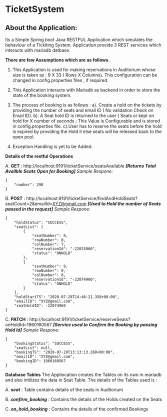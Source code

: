 # TicketSystem
## About the Application:
Its a Simple Spring boot Java RESTFUL Application which simulates the behaviour of a Tickiting System.
Application provide 3 REST services which interacts with mariadb datbase.

**There are few Assumptions which are as follows.**

1. This Application is used for making reservations in Auditorium whose size is taken as : 9 X 33 ( Rows X Columns). This configuration can be changed in config.properties files , if required.

2. This Application interacts with Mariadb as backend in order to store the state of the booking system.

3. The process of booking is as follows :
  a). Create a hold on the tickets by providing the number of seats and email ID ( No validation Check on Email ID).
  b). A Seat hold ID is returned to the user ( Seats or kept on hold for X number of seconds ; This Value is Configurable and is stored in config.properties file.
  c).User has to reserve the seats before the hold is expired by providing the Hold it else seats will be released back to the open pool.
  
  
4. Exception Handling is yet to be Added.

**Details of the restful Operations**

  A. **GET** : http://localhost:9191/ticketService/seatsAvailable ***[Returns Total Availble Seats Open for Booking]***
  *Sample Respone:*
```
{
    "number": 290
}
```
  B. **POST** : http://localhost:9191/ticketService/findAndHoldSeats?seatCount=2&emailId=XYZ@gmail.com ***[Used to Hold the number of Seats passed in the request]***
  *Sample Respone:*
```
{
    "holdStatus": "SUCCESS",
    "seatList": [
        {
            "seatNumber": 8,
            "rowNumber": 0,
            "colNumber": 7,
            "reservationId": "-22074960",
            "status": "ONHOLD"
        },
        {
            "seatNumber": 9,
            "rowNumber": 0,
            "colNumber": 8,
            "reservationId": "-22074960",
            "status": "ONHOLD"
        }
    ],
    "holdStartTS": "2020-07-29T14:46:21.358+00:00",
    "emailID": "XYZ@gmail.com",
    "seatHoldID": -22074960
}
```

  C. **PATCH** : http://localhost:9191/ticketService/reserveSeats?onHoldId=1960160567 ***[Service used to Confirm the Booking by passing Hold Id]***
  *Sample Respone:*
```
{
    "bookingStatus": "SUCCESS",
    "seatList": null,
    "bookingTS": "2020-07-29T13:13:13.260+00:00",
    "emailID": "XYZ@gmail.com",
    "bookingID": 1960160567
}
```

**Database Tables**
The Appliocation creates the Tables on its own in mariadb and also intilizes the data in Seat Table.
The details of the Tables used is :

A. ***seat*** : Table contains details of the seats in Auditorium

B. ***confirm_booking*** : Contains the details of the Holds created on the Seats

C. ***on_hold_booking*** : Contains the details of the confirmed Bookings


